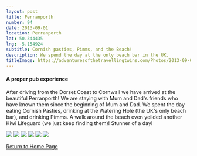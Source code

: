 ```yaml
---
layout: post
title: Perranporth
number: 94
date: 2013-09-01
location: Perranporth
lat: 50.344435
lng: -5.154924
subtitle: Cornish pasties, Pimms, and the Beach!
description: We spend the day at the only beach bar in the UK.
titleImage: https://adventuresofthetravellingtwins.com/Photos/2013-09-01-Perranporth/P1010079.JPG
---
```


<h4>A proper pub experience</h4>

After driving from the Dorset Coast to Cornwall we have arrived at the beautiful Perranporth! We are staying with Mum and Dad's friends who have known them since the beginning of Mum and Dad.
We spent the day eating Cornish Pasties, drinking at the Watering Hole (the UK's only beach bar), and drinking Pimms. 
A walk around the beach even yeilded another Kiwi Lifeguard (we just keep finding them)!
Stunner of a day!

<img src="https://adventuresofthetravellingtwins.com/Photos/2013-09-01-Perranporth/DSC03232.JPG" class="image1">
<img src="https://adventuresofthetravellingtwins.com/Photos/2013-09-01-Perranporth/DSC03238.JPG" class="image1">
<img src="https://adventuresofthetravellingtwins.com/Photos/2013-09-01-Perranporth/P1010060.JPG" class="image1">
<img src="https://adventuresofthetravellingtwins.com/Photos/2013-09-01-Perranporth/P1010062.JPG" class="image1">
<img src="https://adventuresofthetravellingtwins.com/Photos/2013-09-01-Perranporth/DSC03237.JPG" class="image1">
<img src="https://adventuresofthetravellingtwins.com/Photos/2013-09-01-Perranporth/DSC03235.JPG" class="image1">

<a href="https://adventuresofthetravellingtwins.com/">Return to Home Page</a>
